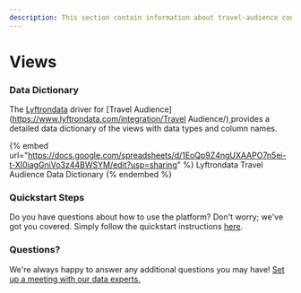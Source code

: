 ```yaml
---
description: This section contain information about travel-audience connector views information
---
```


# Views

### Data Dictionary

The [Lyftrondata](https://www.lyftrondata.com/) driver for [Travel Audience](https://www.lyftrondata.com/integration/Travel Audience/)[ ](https://www.lyftrondata.com/integration/travel-audience/)provides a detailed data dictionary of the views with data types and column names.

{% embed url="https://docs.google.com/spreadsheets/d/1EoQp9Z4ngUXAAPO7n5ei-t-Xl0iagGniVo3z44BWSYM/edit?usp=sharing" %}
Lyftrondata Travel Audience Data Dictionary
{% endembed %}

### Quickstart Steps

Do you have questions about how to use the platform? Don't worry; we've got you covered. Simply follow the quickstart instructions [here](../../../../quickstart-steps.md).

### Questions? <a href="#questions" id="questions"></a>

We're always happy to answer any additional questions you may have! [Set up a meeting with our data experts.](https://www.lyftrondata.com/book-a-meeting/)


